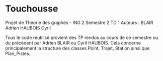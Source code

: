 # Touchousse
Projet de Théorie des graphes - ING 2 Semestre 2 TD 1
Auteurs : 
BLAIR Adrien
HAUBOIS Cyril 

Tous le code réutilisé provient des TP rendus au cours de ce semestre ou du précédent par Adrien BLAIR ou Cyril HAUBOIS.
Cela concerne principalement la structure des classes Point, Trajet, Station ainsi que Plan_Pistes.